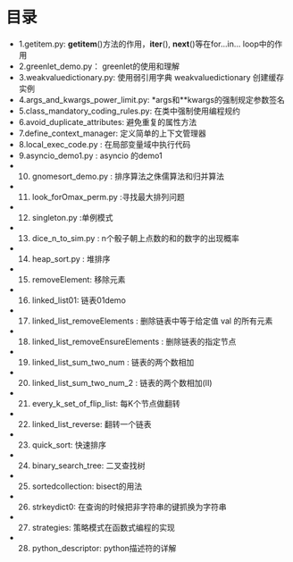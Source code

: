 # 目录

* 1.getitem.py: __getitem__()方法的作用，__iter__(), __next__()等在for...in... loop中的作用
* 2.greenlet_demo.py： greenlet的使用和理解
* 3.weakvaluedictionary.py: 使用弱引用字典 weakvaluedictionary 创建缓存实例
* 4.args_and_kwargs_power_limit.py: *args和**kwargs的强制规定参数签名
* 5.class_mandatory_coding_rules.py:  在类中强制使用编程规约
* 6.avoid_duplicate_attributes: 避免重复的属性方法
* 7.define_context_manager: 定义简单的上下文管理器
* 8.local_exec_code.py : 在局部变量域中执行代码
* 9.asyncio_demo1.py : asyncio 的demo1
* 10. gnomesort_demo.py : 排序算法之侏儒算法和归并算法
* 11. look_forOmax_perm.py :寻找最大排列问题
* 12. singleton.py :单例模式
* 13. dice_n_to_sim.py : n个骰子朝上点数的和的数字的出现概率
* 14. heap_sort.py : 堆排序
* 15. removeElement: 移除元素
* 16. linked_list01: 链表01demo
* 17. linked_list_removeElements : 删除链表中等于给定值 val 的所有元素
* 18. linked_list_removeEnsureElements : 删除链表的指定节点
* 19. linked_list_sum_two_num : 链表的两个数相加
* 20. linked_list_sum_two_num_2 : 链表的两个数相加(II)
* 21. every_k_set_of_flip_list: 每K个节点做翻转
* 22. linked_list_reverse: 翻转一个链表
* 23. quick_sort: 快速排序
* 24. binary_search_tree: 二叉查找树
* 25. sortedcollection: bisect的用法
* 26. strkeydict0: 在查询的时候把非字符串的键抓换为字符串
* 27. strategies: 策略模式在函数式编程的实现
* 28. python_descriptor: python描述符的详解